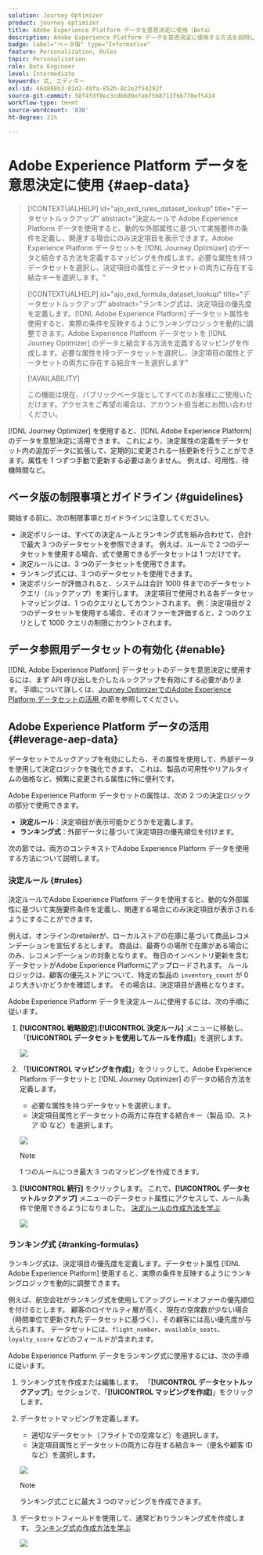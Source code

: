 ```yaml
---
solution: Journey Optimizer
product: journey optimizer
title: Adobe Experience Platform データを意思決定に使用（Beta）
description: Adobe Experience Platform データを意思決定に使用する方法を説明します。
badge: label="ベータ版" type="Informative"
feature: Personalization, Rules
topic: Personalization
role: Data Engineer
level: Intermediate
keywords: 式, エディター
exl-id: 46d868b3-01d2-49fa-852b-8c2e2f54292f
source-git-commit: 58f4fdf8ec3cdb609efebf5b8713f6b770ef5414
workflow-type: tm+mt
source-wordcount: '838'
ht-degree: 21%

---
```


# Adobe Experience Platform データを意思決定に使用 {#aep-data}

>[!CONTEXTUALHELP]
>id="ajo_exd_rules_dataset_lookup"
>title="データセットルックアップ"
>abstract="決定ルールで Adobe Experience Platform データを使用すると、動的な外部属性に基づいて実施要件の条件を定義し、関連する場合にのみ決定項目を表示できます。Adobe Experience Platform データセットを [!DNL Journey Optimizer] のデータと結合する方法を定義するマッピングを作成します。必要な属性を持つデータセットを選択し、決定項目の属性とデータセットの両方に存在する結合キーを選択します。"

>[!CONTEXTUALHELP]
>id="ajo_exd_formula_dataset_lookup"
>title="データセットルックアップ"
>abstract="ランキング式は、決定項目の優先度を定義します。[!DNL Adobe Experience Platform] データセット属性を使用すると、実際の条件を反映するようにランキングロジックを動的に調整できます。Adobe Experience Platform データセットを [!DNL Journey Optimizer] のデータと結合する方法を定義するマッピングを作成します。必要な属性を持つデータセットを選択し、決定項目の属性とデータセットの両方に存在する結合キーを選択します"

>[!AVAILABILITY]
>
>この機能は現在、パブリックベータ版としてすべてのお客様にご使用いただけます。アクセスをご希望の場合は、アカウント担当者にお問い合わせください。

[!DNL Journey Optimizer] を使用すると、[!DNL Adobe Experience Platform] のデータを意思決定に活用できます。 これにより、決定属性の定義をデータセット内の追加データに拡張して、定期的に変更される一括更新を行うことができます。属性を 1 つずつ手動で更新する必要はありません。 例えば、可用性、待機時間など。

## ベータ版の制限事項とガイドライン {#guidelines}

開始する前に、次の制限事項とガイドラインに注意してください。

* 決定ポリシーは、すべての決定ルールとランキング式を組み合わせて、合計で最大 3 つのデータセットを参照できます。 例えば、ルールで 2 つのデータセットを使用する場合、式で使用できるデータセットは 1 つだけです。
* 決定ルールには、3 つのデータセットを使用できます。
* ランキング式には、3 つのデータセットを使用できます。
* 決定ポリシーが評価されると、システムは合計 1000 件までのデータセットクエリ（ルックアップ）を実行します。 決定項目で使用される各データセットマッピングは、1 つのクエリとしてカウントされます。 例：決定項目が 2 つのデータセットを使用する場合、そのオファーを評価すると、2 つのクエリとして 1000 クエリの制限にカウントされます。

## データ参照用データセットの有効化 {#enable}

[!DNL Adobe Experience Platform] データセットのデータを意思決定に使用するには、まず API 呼び出しを介したルックアップを有効にする必要があります。 手順について詳しくは、[Journey OptimizerでのAdobe Experience Platform データセットの活用 ](../data/lookup-aep-data.md) の節を参照してください。

## Adobe Experience Platform データの活用 {#leverage-aep-data}

データセットでルックアップを有効にしたら、その属性を使用して、外部データを使用して決定ロジックを強化できます。 これは、製品の可用性やリアルタイムの価格など、頻繁に変更される属性に特に便利です。

Adobe Experience Platform データセットの属性は、次の 2 つの決定ロジックの部分で使用できます。

* **決定ルール**：決定項目が表示可能かどうかを定義します。
* **ランキング式**：外部データに基づいて決定項目の優先順位を付けます。

次の節では、両方のコンテキストでAdobe Experience Platform データを使用する方法について説明します。

### 決定ルール {#rules}

決定ルールでAdobe Experience Platform データを使用すると、動的な外部属性に基づいて実施要件条件を定義し、関連する場合にのみ決定項目が表示されるようにすることができます。

例えば、オンラインのretailerが、ローカルストアの在庫に基づいて商品レコメンデーションを宣伝するとします。 商品は、最寄りの場所で在庫がある場合にのみ、レコメンデーションの対象となります。 毎日のインベントリ更新を含むデータセットがAdobe Experience Platformにアップロードされます。 ルールロジックは、顧客の優先ストアについて、特定の製品の `inventory_count` が 0 より大きいかどうかを確認します。 その場合は、決定項目が適格となります。

Adobe Experience Platform データを決定ルールに使用するには、次の手順に従います。

1. **[!UICONTROL 戦略設定]**/**[!UICONTROL 決定ルール]** メニューに移動し、「**[!UICONTROL データセットを使用してルールを作成]**」を選択します。

   ![](assets/exd-lookup-rule.png)

1. 「**[!UICONTROL マッピングを作成]**」をクリックして、Adobe Experience Platform データセットと [!DNL Journey Optimizer] のデータの結合方法を定義します。

   * 必要な属性を持つデータセットを選択します。
   * 決定項目属性とデータセットの両方に存在する結合キー（製品 ID、ストア ID など）を選択します。

   ![](assets/exd-lookup-mapping.png)

   >[!NOTE]
   >
   >1 つのルールにつき最大 3 つのマッピングを作成できます。

1. **[!UICONTROL 続行]** をクリックします。 これで、**[!UICONTROL データセットルックアップ]** メニューのデータセット属性にアクセスして、ルール条件で使用できるようになりました。 [決定ルールの作成方法を学ぶ](../experience-decisioning/rules.md#create)

   ![](assets/exd-lookup-menu.png)

### ランキング式 {#ranking-formulas}

ランキング式は、決定項目の優先度を定義します。データセット属性 [!DNL Adobe Experience Platform] 使用すると、実際の条件を反映するようにランキングロジックを動的に調整できます。

例えば、航空会社がランキング式を使用してアップグレードオファーの優先順位を付けるとします。 顧客のロイヤルティ層が高く、現在の空席数が少ない場合（時間単位で更新されたデータセットに基づく）、その顧客には高い優先度が与えられます。 データセットには、`flight_number`、`available_seats`、`loyalty_score` などのフィールドが含まれます。

Adobe Experience Platform データをランキング式に使用するには、次の手順に従います。

1. ランキング式を作成または編集します。 「**[!UICONTROL データセットルックアップ]**」セクションで、「**[!UICONTROL マッピングを作成]**」をクリックします。

1. データセットマッピングを定義します。

   * 適切なデータセット（フライトでの空席など）を選択します。
   * 決定項目属性とデータセットの両方に存在する結合キー（便名や顧客 ID など）を選択します。

   ![](assets/exd-lookup-formula-mapping.png)

   >[!NOTE]
   >
   >ランキング式ごとに最大 3 つのマッピングを作成できます。

1. データセットフィールドを使用して、通常どおりランキング式を作成します。 [ ランキング式の作成方法を学ぶ ](ranking/ranking-formulas.md#create-ranking-formula)

   ![](assets/exd-lookup-formula-criteria.png)
